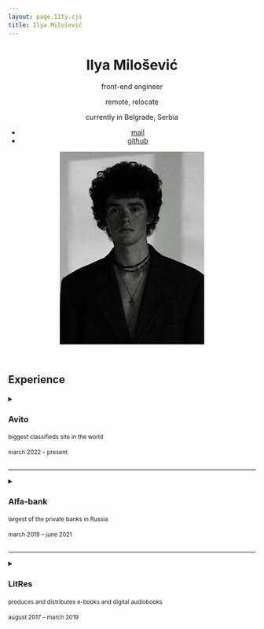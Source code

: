```yaml
---
layout: page.11ty.cjs
title: Ilya Milošević
---
```


<div class="flow_xl">
        <header>
          <div class="flow">
            <h1>Ilya Milošević</h1>
            <div>
              <p>front-end engineer</p>
              <p>remote, relocate</p>
              <p>currently in Belgrade, Serbia</p>
            </div>
            <ul>
              <li><a href="mailto:ilyamilosevic@gmail.com">mail</a></li>
              <li><a href="//github.com/ilyamilosevic">github</a></li>
            </ul>
          </div>
          <img src="img/im.jpg">
        </header>
        <main class="flow">
          <h2>Experience</h2>
          <details class="flow">
            <summary>
              <hgroup>
                <h3>Avito</h3>
                <p><small>biggest classifieds site in the world</small></p>
              </hgroup>
              <p><small>march 2022 – present</small></p>
            </summary>
            <article class="flow_xs">
              <header>
                <hgroup>
                  <h4>Senior front-end engineer</h4>
                  <p><small>cart team</small></p>
                </hgroup>
              </header>
              <ul class="flow_2xs">
                <li>
                  developed a&nbsp;shopping cart checkout page for two platforms
                  (desktop and mobile) using React, Redux and&nbsp;CSS modules,
                  which enabled the launch of&nbsp;the&nbsp;world&rsquo;s first
                  classifieds with a&nbsp;shopping cart
                </li>
                <li>
                  developed a&nbsp;user&rsquo;s stock page with an&nbsp;infinite
                  list of&nbsp;products
                </li>
              </ul>
            </article>
          </details>
          <hr>
          <details class="flow">
            <summary>
              <hgroup>
                <h3>Alfa-bank</h3>
                <p><small>largest of the private banks in Russia</small></p>
              </hgroup>
              <p><small>march 2019 – june 2021</small></p>
            </summary>
            <article class="flow_xs">
              <header>
                <hgroup>
                  <h4>Front-end tech lead</h4>
                  <p><small>credit team</small></p>
                </hgroup>
                <p><small>january 2021 – june 2021</small></p>
              </header>
              <ul class="flow_2xs">
                <li>
                  was the technical lead in&nbsp;the&nbsp;team
                  of&nbsp;2&nbsp;front-end developers, directed the formation and
                  prioritization of&nbsp;a&nbsp;backlog of&nbsp;20+&nbsp;tasks
                  using Agile methodology, made architectural decisions, and
                  monitored the team&rsquo;s performance, resulting
                  in&nbsp;successful delivery of&nbsp;2&nbsp;main projects
                </li>
              </ul>
            </article>
            <article class="flow_xs">
              <header>
                <hgroup>
                  <h4>Senior front-end engineer</h4>
                  <p><small>SME team</small></p>
                </hgroup>
                <p><small>march 2019 – january 2021</small></p>
              </header>
              <ul class="flow_2xs">
                <li>
                  built a&nbsp;tariff picker using React and CSS animations,
                  streamlining the process of&nbsp;selecting tariffs and resulting
                  in&nbsp;a&nbsp;90% reduction in&nbsp;selection time
                </li>
                <li>
                  managed the development of&nbsp;the form builder. Wrote&nbsp;70%
                  of&nbsp;the code, reviewed the remaining 30%. Reduced the amount
                  of&nbsp;code by&nbsp;2&nbsp;times compared to&nbsp;the old
                  version and reduced the release cycle from a&nbsp;week
                  to&nbsp;several hours, transferring layout and&nbsp;form content
                  control to&nbsp;content management team
                </li>
                <li>
                  built dozens of&nbsp;highly interactive pages, adding new
                  components to&nbsp;the design system using advanced approaches
                  such as&nbsp;compound components, React Context, portals
                  and&nbsp;centralized management of&nbsp;z-index
                </li>
              </ul>
            </article>
          </details>
          <hr>
          <details class="flow">
            <summary>
              <hgroup>
                <h3>LitRes</h3>
                <p><small>produces and distributes e-books and digital audiobooks</small></p>
              </hgroup>
              <p><small>august 2017 – march 2019</small></p>
            </summary>
            <article class="flow_xs">
              <header>
                <hgroup>
                  <h4>Front-end engineer</h4>
                  <p><small>front-end team</small></p>
                </hgroup>
              </header>
              <ul class="flow_2xs">
                <li>
                  built an&nbsp;entire front-end of&nbsp;the map widget for book
                  libraries, which is&nbsp;embedded in&nbsp;dozens of&nbsp;pages
                  of&nbsp;LitRes internal and external projects. Provided
                  30&nbsp;&mdash; 40% lightness of&nbsp;the widget compared
                  to&nbsp;similar solutions
                </li>
                <li>
                  implemented a&nbsp;modern design system
                  on&nbsp;a&nbsp;React-based stack, showcased its value
                  to&nbsp;senior management, and persuaded them to&nbsp;transition
                  all main projects, centralizing development and deduplicating
                  code by&nbsp;2&nbsp;times
                </li>
                <li>
                  was the main contributor to&nbsp;the web version of&nbsp;the
                  book reading application: migrated the application
                  to&nbsp;a&nbsp;new API version for saving quotes and supported
                  the new FB3 format
                </li>
                <li>
                  developed complex pages and widgets such as&nbsp;a&nbsp;page for
                  viewing all books with multiple filters and a&nbsp;widget for
                  ratings and comments
                </li>
              </ul>
            </article>
          </details>
        </main>
      </div>
